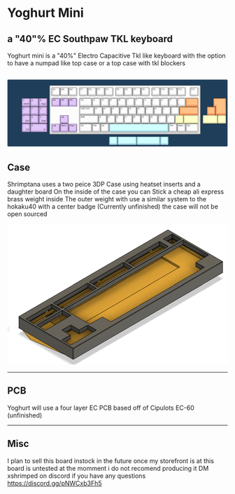 # Yoghurt Mini
## a "40"% EC Southpaw TKL keyboard



Yoghurt mini is a "40%" Electro Capacitive Tkl like keyboard with the option to have a numpad like top case or
a top case with tkl blockers

![alt text](https://github.com/ShrimpedKeyboard/Yoghurt-Mini/blob/main/Misc/yoghurt-mini.png?raw=true)
 --- 

## Case

Shrimptana uses a two peice 3DP Case using heatset inserts and a daughter board 
On the inside of the case you can Stick a cheap ali express brass weight inside 
The outer weight with use a similar system to the hokaku40 with a center badge (Currently unfinished)
the case will not be open sourced

![alt text](https://github.com/ShrimpedKeyboard/Yoghurt-Mini/blob/main/Gallery/Renders/Case1.png?raw=true)

 --- 

## PCB

Yoghurt will use a four layer EC PCB based off of Cipulots EC-60 (unfinished)

 --- 

## Misc
I plan to sell this board instock in the future once my storefront is at 
this board is untested at the momment i do not recomend producing it 
DM xshrimped on discord if you have any questions
https://discord.gg/pNWCxb3Fh5
